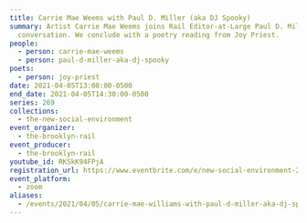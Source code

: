 ```yaml
---
title: Carrie Mae Weems with Paul D. Miller (aka DJ Spooky)
summary: Artist Carrie Mae Weems joins Rail Editor-at-Large Paul D. Miller for a
  conversation. We conclude with a poetry reading from Joy Priest.
people:
  - person: carrie-mae-weems
  - person: paul-d-miller-aka-dj-spooky
poets:
  - person: joy-priest
date: 2021-04-05T13:00:00-0500
end_date: 2021-04-05T14:30:00-0500
series: 269
collections:
  - the-new-social-environment
event_organizer:
  - the-brooklyn-rail
event_producer:
  - the-brooklyn-rail
youtube_id: RKSkK94FPjA
registration_url: https://www.eventbrite.com/e/new-social-environment-269-carrie-mae-williams-tickets-148785775259
event_platform:
  - zoom
aliases:
  - /events/2021/04/05/carrie-mae-williams-with-paul-d-miller-aka-dj-spooky/
---
```

